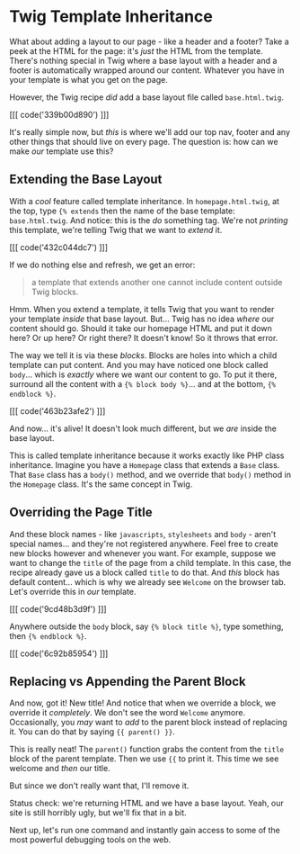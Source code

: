 # Twig Template Inheritance

What about adding a layout to our page - like a header and a footer? Take a peek
at the HTML for the page: it's *just* the HTML from the template. There's nothing
special in Twig where a base layout with a header and a footer is automatically
wrapped around our content. Whatever you have in your template is what you get on
the page.

However, the Twig recipe *did* add a base layout file called `base.html.twig`. 

[[[ code('339b00d890') ]]]

It's really simple now, but *this* is where we'll add our top nav, footer and any other
things that should live on every page. The question is: how can we make *our*
template use this?

## Extending the Base Layout

With a *cool* feature called template inheritance. In `homepage.html.twig`, at the
top, type `{% extends` then the name of the base template: `base.html.twig`. And
notice: this is the *do* something tag. We're not *printing* this template, we're
telling Twig that we want to *extend* it.

[[[ code('432c044dc7') ]]]

If we do nothing else and refresh, we get an error:

> a template that extends another one cannot include content outside Twig blocks.

Hmm. When you extend a template, it tells Twig that you want to render your
template *inside* that base layout. But... Twig has no idea *where* our content
should go. Should it take our homepage HTML and put it down here? Or up here? Or
right there? It doesn't know! So it throws that error.

The way we tell it is via these *blocks*. Blocks are holes into which a child template
can put content. And you may have noticed one block called `body`... which is
*exactly* where we want our content to go. To put it there, surround all the content
with a `{% block body %}`... and at the bottom, `{% endblock %}`.

[[[ code('463b23afe2') ]]]

And now... it's alive! It doesn't look much different, but we *are* inside the base
layout.

This is called template inheritance because it works exactly like PHP class
inheritance. Imagine you have a `Homepage` class that extends a `Base` class. That
`Base` class has a `body()` method, and we override that `body()` method in the
`Homepage` class. It's the same concept in Twig.

## Overriding the Page Title

And these block names - like `javascripts`, `stylesheets` and `body` - aren't special
names... and they're not registered anywhere. Feel free to create new blocks however
and whenever you want. For example, suppose we want to change the `title` of the
page from a child template. In this case, the recipe already gave us a block called
`title` to do that. And *this* block has default content... which is why we already
see `Welcome` on the browser tab. Let's override this in *our* template.

[[[ code('9cd48b3d9f') ]]]

Anywhere outside the `body` block, say `{% block title %}`, type something, then
`{% endblock %}`.

[[[ code('6c92b85954') ]]]

## Replacing vs Appending the Parent Block

And now, got it! New title! And notice that when we override a block, we override
it *completely*. We don't see the word `Welcome` anymore. Occasionally, you *may*
want to *add* to the parent block instead of replacing it. You can do that by saying
`{{ parent() }}`.

This is really neat! The `parent()` function grabs the content from the `title` block
of the parent template. Then we use `{{` to print it. This time we see welcome
and *then* our title.

But since we don't really want that, I'll remove it.

Status check: we're returning HTML and we have a base layout. Yeah, our site is still
horribly ugly, but we'll fix that in a bit.

Next up, let's run one command and instantly gain access to some of the most powerful
debugging tools on the web.
